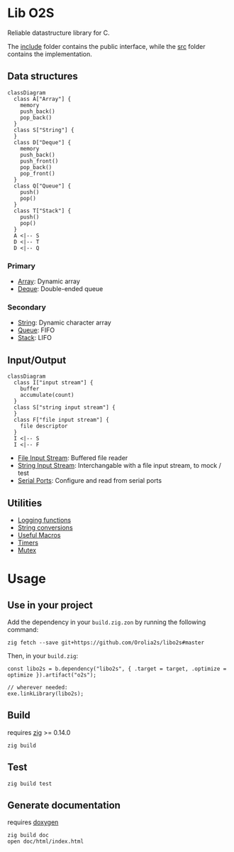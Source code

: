 # Lib O2S

Reliable datastructure library for C.

The [include](include) folder contains the public interface, while the [src](src) folder contains the implementation.

## Data structures

```mermaid
classDiagram
  class A["Array"] {
    memory
    push_back()
    pop_back()
  }
  class S["String"] {
  }
  class D["Deque"] {
    memory
    push_back()
    push_front()
    pop_back()
    pop_front()
  }
  class Q["Queue"] {
    push()
    pop()
  }
  class T["Stack"] {
    push()
    pop()
  }
  A <|-- S
  D <|-- T
  D <|-- Q
```

### Primary
- [Array](include/o2s/array.h): Dynamic array
- [Deque](include/o2s/deque.h): Double-ended queue

### Secondary
- [String](include/o2s/string.h): Dynamic character array
- [Queue](include/o2s/queue.h): FIFO
- [Stack](include/o2s/stack.h): LIFO

## Input/Output
```mermaid
classDiagram
  class I["input stream"] {
    buffer
    accumulate(count)
  }
  class S["string input stream"] {
  }
  class F["file input stream"] {
    file descriptor
  }
  I <|-- S
  I <|-- F
```

- [File Input Stream](include/o2s/file_input_stream.h): Buffered file reader
- [String Input Stream](include/o2s/string_input_stream.h): Interchangable with a file input stream, to mock / test
- [Serial Ports](include/o2s/serial.h): Configure and read from serial ports

## Utilities
- [Logging functions](include/o2s/log.h)
- [String conversions](include/o2s/to_string.h)
- [Useful Macros](include/o2s/preprocessing.h)
- [Timers](include/o2s/timer.h)
- [Mutex](include/o2s/mutex.h)

# Usage

## Use in your project

Add the dependency in your `build.zig.zon` by running the following command:
```shell
zig fetch --save git+https://github.com/Orolia2s/libo2s#master
```

Then, in your `build.zig`:
```zig
const libo2s = b.dependency("libo2s", { .target = target, .optimize = optimize }).artifact("o2s");

// wherever needed:
exe.linkLibrary(libo2s);
```

## Build

requires [zig](https://ziglang.org/download/) >= 0.14.0

```shell
zig build
```

## Test

```shell
zig build test
```

## Generate documentation

requires [doxygen](https://www.doxygen.nl/download.html)

```shell
zig build doc
open doc/html/index.html
```
